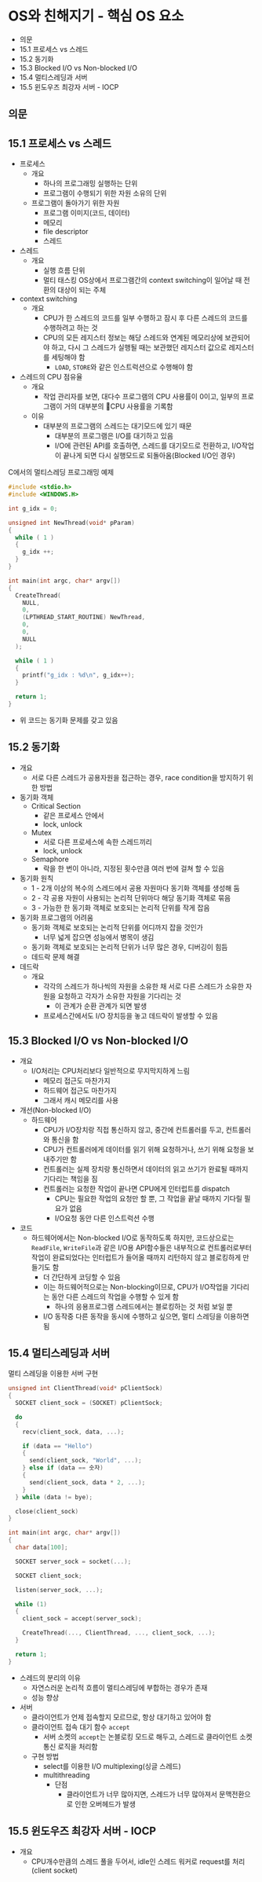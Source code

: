 # OS와 친해지기 - 핵심 OS 요소

- 의문
- 15.1 프로세스 vs 스레드
- 15.2 동기화
- 15.3 Blocked I/O vs Non-blocked I/O
- 15.4 멀티스레딩과 서버
- 15.5 윈도우즈 최강자 서버 - IOCP

## 의문

## 15.1 프로세스 vs 스레드

- 프로세스
  - 개요
    - 하나의 프로그래밍 실행하는 단위
    - 프로그램이 수행되기 위한 자원 소유의 단위
  - 프로그램이 돌아가기 위한 자원
    - 프로그램 이미지(코드, 데이터)
    - 메모리
    - file descriptor
    - 스레드
- 스레드
  - 개요
    - 실행 흐름 단위
    - 멀티 태스킹 OS상에서 프로그램간의 context switching이 일어날 때 전환의 대상이 되는 주체
- context switching
  - 개요
    - CPU가 한 스레드의 코드를 일부 수행하고 잠시 후 다른 스레드의 코드를 수행하려고 하는 것
    - CPU의 모든 레지스터 정보는 해당 스레드와 연계된 메모리상에 보관되어야 하고, 다시 그 스레드가 실행될 때는 보관했던 레지스터 값으로 레지스터를 세팅해야 함
      - `LOAD`, `STORE`와 같은 인스트럭션으로 수행해야 함
- 스레드의 CPU 점유율
  - 개요
    - 작업 관리자를 보면, 대다수 프로그램의 CPU 사용률이 0이고, 일부의 프로그램이 거의 대부분의 CPU 사용률을 기록함
  - 이유
    - 대부분의 프로그램의 스레드는 대기모드에 있기 때문
      - 대부분의 프로그램은 I/O를 대기하고 있음
      - I/O에 관련된 API를 호출하면, 스레드를 대기모드로 전환하고, I/O작업이 끝나게 되면 다시 실행모드로 되돌아옴(Blocked I/O인 경우)

C에서의 멀티스레딩 프로그래밍 예제

```c
#include <stdio.h>
#include <WINDOWS.H>

int g_idx = 0;

unsigned int NewThread(void* pParam)
{
  while ( 1 )
  {
    g_idx ++;
  }
}

int main(int argc, char* argv[])
{
  CreateThread(
    NULL,
    0,
    (LPTHREAD_START_ROUTINE) NewThread,
    0,
    0,
    NULL
  );

  while ( 1 )
  {
    printf("g_idx : %d\n", g_idx++);
  }

  return 1;
}
```

- 위 코드는 동기화 문제를 갖고 있음

## 15.2 동기화

- 개요
  - 서로 다른 스레드가 공용자원을 접근하는 경우, race condition을 방지하기 위한 방법
- 동기화 객체
  - Critical Section
    - 같은 프로세스 안에서
    - lock, unlock
  - Mutex
    - 서로 다른 프로세스에 속한 스레드끼리
    - lock, unlock
  - Semaphore
    - 락을 한 번이 아니라, 지정된 횟수만큼 여러 번에 걸쳐 할 수 있음
- 동기화 원칙
  - 1 - 2개 이상의 복수의 스레드에서 공용 자원마다 동기화 객체를 생성해 둠
  - 2 - 각 공용 자원이 사용되는 논리적 단위마다 해당 동기화 객체로 묶음
  - 3 - 가능한 한 동기화 객체로 보호되는 논리적 단위를 작게 잡음
- 동기화 프로그램의 어려움
  - 동기화 객체로 보호되는 논리적 단위를 어디까지 잡을 것인가
    - 너무 넓게 잡으면 성능에서 병목이 생김
  - 동기화 객체로 보호되는 논리적 단위가 너무 많은 경우, 디버깅이 힘듬
  - 데드락 문제 해결
- 데드락
  - 개요
    - 각각의 스레드가 하나씩의 자원을 소유한 채 서로 다른 스레드가 소유한 자원을 요청하고 각자가 소유한 자원을 기다리는 것
      - 이 관계가 순환 관계가 되면 발생
    - 프로세스간에서도 I/O 장치등을 놓고 데드락이 발생할 수 있음

## 15.3 Blocked I/O vs Non-blocked I/O

- 개요
  - I/O처리는 CPU처리보다 일반적으로 무지막지하게 느림
    - 메모리 접근도 마찬가지
    - 하드웨어 접근도 마찬가지
    - 그래서 캐시 메모리를 사용
- 개선(Non-blocked I/O)
  - 하드웨어
    - CPU가 I/O장치랑 직접 통신하지 않고, 중간에 컨트롤러를 두고, 컨트롤러와 통신을 함
    - CPU가 컨트롤러에게 데이터를 읽기 위해 요청하거나, 쓰기 위해 요청을 보내주기만 함
    - 컨트롤러는 실제 장치랑 통신하면서 데이터의 읽고 쓰기가 완료될 때까지 기다리는 책임을 짐
    - 컨트롤러는 요청한 작업이 끝나면 CPU에게 인터럽트를 dispatch
      - CPU는 필요한 작업의 요청만 할 뿐, 그 작업을 끝날 때까지 기다릴 필요가 없음
      - I/O요청 동안 다른 인스트럭션 수행
- 코드
  - 하드웨어에서는 Non-blocked I/O로 동작하도록 하지만, 코드상으로는 `ReadFile`, `WriteFile`과 같은 I/O용 API함수들은 내부적으로 컨트롤러로부터 작업이 완료되었다는 인터럽트가 들어올 때까지 리턴하지 않고 블로킹하게 만들기도 함
    - 더 간단하게 코딩할 수 있음
    - 이는 하드웨어적으로는 Non-blocking이므로, CPU가 I/O작업을 기다리는 동안 다른 스레드의 작업을 수행할 수 있게 함
      - 하나의 응용프로그램 스레드에서는 블로킹하는 것 처럼 보일 뿐
    - I/O 동작중 다른 동작을 동시에 수행하고 싶으면, 멀티 스레딩을 이용하면 됨

## 15.4 멀티스레딩과 서버

멀티 스레딩을 이용한 서버 구현

```c
unsigned int ClientThread(void* pClientSock)
{
  SOCKET client_sock = (SOCKET) pClientSock;

  do
  {
    recv(client_sock, data, ...);

    if (data == "Hello")
    {
      send(client_sock, "World", ...);
    } else if (data == 숫자)
    {
      send(client_sock, data * 2, ...);
    }
  } while (data != bye);

  close(client_sock)
}

int main(int argc, char* argv[])
{
  char data[100];

  SOCKET server_sock = socket(...);

  SOCKET client_sock;

  listen(server_sock, ...);

  while (1)
  {
    client_sock = accept(server_sock);

    CreateThread(..., ClientThread, ..., client_sock, ...);
  }

  return 1;
}
```

- 스레드의 분리의 이유
  - 자연스러운 논리적 흐름이 멀티스레딩에 부합하는 경우가 존재
  - 성능 향상
- 서버
  - 클라이언트가 언제 접속할지 모르므로, 항상 대기하고 있어야 함
  - 클라이언트 접속 대기 함수 `accept`
    - 서버 소켓의 `accept`는 논블로킹 모드로 해두고, 스레드로 클라이언트 소켓 통신 로직을 처리함
  - 구현 방법
    - select를 이용한 I/O multiplexing(싱글 스레드)
    - multithreading
      - 단점
        - 클라이언트가 너무 많아지면, 스레드가 너무 많아져서 문맥전환으로 인한 오버헤드가 발생

## 15.5 윈도우즈 최강자 서버 - IOCP

- 개요
  - CPU개수만큼의 스레드 풀을 두어서, idle인 스레드 워커로 request를 처리(client socket)
